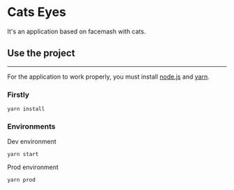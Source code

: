 # Cats Eyes

It's an application based on facemash with cats.

## Use the project

---

For the application to work properly, you must install [node.js](https://nodejs.org/en/) and [yarn](https://yarnpkg.com/lang/en/).

### Firstly

`yarn install`

### Environments

Dev environment

`yarn start`

Prod environment

`yarn prod`

